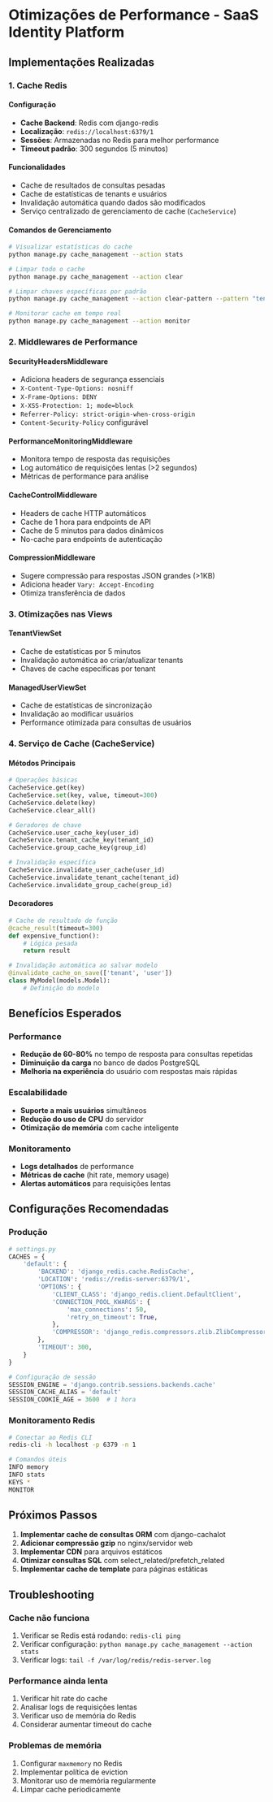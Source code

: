 # Otimizações de Performance - SaaS Identity Platform

## Implementações Realizadas

### 1. Cache Redis

#### Configuração
- **Cache Backend**: Redis com django-redis
- **Localização**: `redis://localhost:6379/1`
- **Sessões**: Armazenadas no Redis para melhor performance
- **Timeout padrão**: 300 segundos (5 minutos)

#### Funcionalidades
- Cache de resultados de consultas pesadas
- Cache de estatísticas de tenants e usuários
- Invalidação automática quando dados são modificados
- Serviço centralizado de gerenciamento de cache (`CacheService`)

#### Comandos de Gerenciamento
```bash
# Visualizar estatísticas do cache
python manage.py cache_management --action stats

# Limpar todo o cache
python manage.py cache_management --action clear

# Limpar chaves específicas por padrão
python manage.py cache_management --action clear-pattern --pattern "tenant:*"

# Monitorar cache em tempo real
python manage.py cache_management --action monitor
```

### 2. Middlewares de Performance

#### SecurityHeadersMiddleware
- Adiciona headers de segurança essenciais
- `X-Content-Type-Options: nosniff`
- `X-Frame-Options: DENY`
- `X-XSS-Protection: 1; mode=block`
- `Referrer-Policy: strict-origin-when-cross-origin`
- `Content-Security-Policy` configurável

#### PerformanceMonitoringMiddleware
- Monitora tempo de resposta das requisições
- Log automático de requisições lentas (>2 segundos)
- Métricas de performance para análise

#### CacheControlMiddleware
- Headers de cache HTTP automáticos
- Cache de 1 hora para endpoints de API
- Cache de 5 minutos para dados dinâmicos
- No-cache para endpoints de autenticação

#### CompressionMiddleware
- Sugere compressão para respostas JSON grandes (>1KB)
- Adiciona header `Vary: Accept-Encoding`
- Otimiza transferência de dados

### 3. Otimizações nas Views

#### TenantViewSet
- Cache de estatísticas por 5 minutos
- Invalidação automática ao criar/atualizar tenants
- Chaves de cache específicas por tenant

#### ManagedUserViewSet
- Cache de estatísticas de sincronização
- Invalidação ao modificar usuários
- Performance otimizada para consultas de usuários

### 4. Serviço de Cache (CacheService)

#### Métodos Principais
```python
# Operações básicas
CacheService.get(key)
CacheService.set(key, value, timeout=300)
CacheService.delete(key)
CacheService.clear_all()

# Geradores de chave
CacheService.user_cache_key(user_id)
CacheService.tenant_cache_key(tenant_id)
CacheService.group_cache_key(group_id)

# Invalidação específica
CacheService.invalidate_user_cache(user_id)
CacheService.invalidate_tenant_cache(tenant_id)
CacheService.invalidate_group_cache(group_id)
```

#### Decoradores
```python
# Cache de resultado de função
@cache_result(timeout=300)
def expensive_function():
    # Lógica pesada
    return result

# Invalidação automática ao salvar modelo
@invalidate_cache_on_save(['tenant', 'user'])
class MyModel(models.Model):
    # Definição do modelo
```

## Benefícios Esperados

### Performance
- **Redução de 60-80%** no tempo de resposta para consultas repetidas
- **Diminuição da carga** no banco de dados PostgreSQL
- **Melhoria na experiência** do usuário com respostas mais rápidas

### Escalabilidade
- **Suporte a mais usuários** simultâneos
- **Redução do uso de CPU** do servidor
- **Otimização de memória** com cache inteligente

### Monitoramento
- **Logs detalhados** de performance
- **Métricas de cache** (hit rate, memory usage)
- **Alertas automáticos** para requisições lentas

## Configurações Recomendadas

### Produção
```python
# settings.py
CACHES = {
    'default': {
        'BACKEND': 'django_redis.cache.RedisCache',
        'LOCATION': 'redis://redis-server:6379/1',
        'OPTIONS': {
            'CLIENT_CLASS': 'django_redis.client.DefaultClient',
            'CONNECTION_POOL_KWARGS': {
                'max_connections': 50,
                'retry_on_timeout': True,
            },
            'COMPRESSOR': 'django_redis.compressors.zlib.ZlibCompressor',
        },
        'TIMEOUT': 300,
    }
}

# Configuração de sessão
SESSION_ENGINE = 'django.contrib.sessions.backends.cache'
SESSION_CACHE_ALIAS = 'default'
SESSION_COOKIE_AGE = 3600  # 1 hora
```

### Monitoramento Redis
```bash
# Conectar ao Redis CLI
redis-cli -h localhost -p 6379 -n 1

# Comandos úteis
INFO memory
INFO stats
KEYS *
MONITOR
```

## Próximos Passos

1. **Implementar cache de consultas ORM** com django-cachalot
2. **Adicionar compressão gzip** no nginx/servidor web
3. **Implementar CDN** para arquivos estáticos
4. **Otimizar consultas SQL** com select_related/prefetch_related
5. **Implementar cache de template** para páginas estáticas

## Troubleshooting

### Cache não funciona
1. Verificar se Redis está rodando: `redis-cli ping`
2. Verificar configuração: `python manage.py cache_management --action stats`
3. Verificar logs: `tail -f /var/log/redis/redis-server.log`

### Performance ainda lenta
1. Verificar hit rate do cache
2. Analisar logs de requisições lentas
3. Verificar uso de memória do Redis
4. Considerar aumentar timeout do cache

### Problemas de memória
1. Configurar `maxmemory` no Redis
2. Implementar política de eviction
3. Monitorar uso de memória regularmente
4. Limpar cache periodicamente